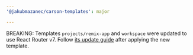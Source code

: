 ```yaml
---
'@jakubmazanec/carson-templates': major

---
```


BREAKING: Templates `projects/remix-app` and `workspace` were updated to use React Router v7. Follow
[its update guide](https://reactrouter.com/upgrading/remix) after applying the new template.
